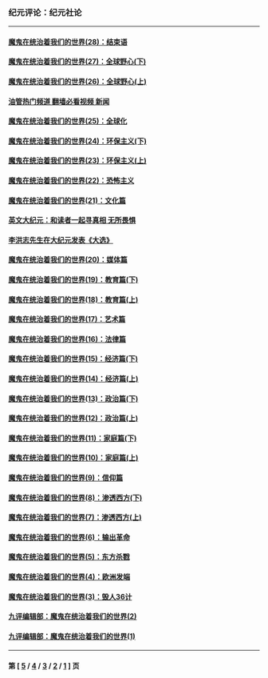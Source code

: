 ### 纪元评论：纪元社论
---
#### [魔鬼在统治着我们的世界(28)：结束语](../../pages/nsc422/n10936246.md?06020330) 
#### [魔鬼在统治着我们的世界(27)：全球野心(下)](../../pages/nsc422/n10928319.md?06020330) 
#### [魔鬼在统治着我们的世界(26)：全球野心(上)](../../pages/nsc422/n10900318.md?06020330) 
#### [油管热门频道 翻墙必看视频 新闻](ok?06020330)
#### [魔鬼在统治着我们的世界(25)：全球化](../../pages/nsc422/n10788205.md?06020330) 
#### [魔鬼在统治着我们的世界(24)：环保主义(下)](../../pages/nsc422/n10695307.md?06020330) 
#### [魔鬼在统治着我们的世界(23)：环保主义(上)](../../pages/nsc422/n10688613.md?06020330) 
#### [魔鬼在统治着我们的世界(22)：恐怖主义](../../pages/nsc422/n10614727.md?06020330) 
#### [魔鬼在统治着我们的世界(21)：文化篇](../../pages/nsc422/n10597706.md?06020330) 
#### [英文大纪元：和读者一起寻真相 无所畏惧](../../pages/nsc422/n12542027.md?06020330) 
#### [李洪志先生在大纪元发表《大选》](../../pages/nsc422/n12534746.md?06020330) 
#### [魔鬼在统治着我们的世界(20)：媒体篇](../../pages/nsc422/n10586579.md?06020330) 
#### [魔鬼在统治着我们的世界(19)：教育篇(下)](../../pages/nsc422/n10564808.md?06020330) 
#### [魔鬼在统治着我们的世界(18)：教育篇(上)](../../pages/nsc422/n10526970.md?06020330) 
#### [魔鬼在统治着我们的世界(17)：艺术篇](../../pages/nsc422/n10499093.md?06020330) 
#### [魔鬼在统治着我们的世界(16)：法律篇](../../pages/nsc422/n10485969.md?06020330) 
#### [魔鬼在统治着我们的世界(15)：经济篇(下)](../../pages/nsc422/n10469975.md?06020330) 
#### [魔鬼在统治着我们的世界(14)：经济篇(上)](../../pages/nsc422/n10457370.md?06020330) 
#### [魔鬼在统治着我们的世界(13)：政治篇(下)](../../pages/nsc422/n10448270.md?06020330) 
#### [魔鬼在统治着我们的世界(12)：政治篇(上)](../../pages/nsc422/n10444576.md?06020330) 
#### [魔鬼在统治着我们的世界(11)：家庭篇(下)](../../pages/nsc422/n10440961.md?06020330) 
#### [魔鬼在统治着我们的世界(10)：家庭篇(上)](../../pages/nsc422/n10435448.md?06020330) 
#### [魔鬼在统治着我们的世界(9)：信仰篇](../../pages/nsc422/n10432159.md?06020330) 
#### [魔鬼在统治着我们的世界(8)：渗透西方(下)](../../pages/nsc422/n10429603.md?06020330) 
#### [魔鬼在统治着我们的世界(7)：渗透西方(上)](../../pages/nsc422/n10426013.md?06020330) 
#### [魔鬼在统治着我们的世界(6)：输出革命](../../pages/nsc422/n10421536.md?06020330) 
#### [魔鬼在统治着我们的世界(5)：东方杀戮](../../pages/nsc422/n10417707.md?06020330) 
#### [魔鬼在统治着我们的世界(4)：欧洲发端](../../pages/nsc422/n10414890.md?06020330) 
#### [魔鬼在统治着我们的世界(3)：毁人36计](../../pages/nsc422/n10411583.md?06020330) 
#### [九评编辑部：魔鬼在统治着我们的世界(2)](../../pages/nsc422/n10410036.md?06020330) 
#### [九评编辑部：魔鬼在统治着我们的世界(1)](../../pages/nsc422/n10406825.md?06020330) 

---
#### 第 [ [5](./5.md?06020330) / [4](./4.md?06020330) / [3](./3.md?06020330) / [2](./2.md?06020330) / [1](./1.md?06020330) ] 页
